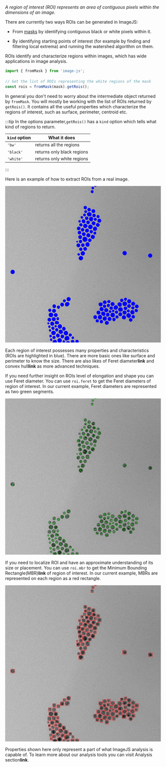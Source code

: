 _A region of interest (ROI) represents an area of contiguous pixels within the dimensions of an image._

There are currently two ways ROIs can be generated in ImageJS:

- From [masks](./Working%20with%20Masks.md 'internal link on working with mask') by identifying contiguous black or white pixels within it.
<!-- TODO: add links to the relevant sections once they exist -->
- By identifying starting points of interest (for example by finding and filtering local extrema) and running the watershed algorithm on them.

ROIs identify and characterize regions within images, which has wide applications in image analysis.

```ts
import { fromMask } from 'image-js';

// Get the list of ROIs representing the white regions of the mask
const rois = fromMask(mask).getRois();
```

In general you don't need to worry about the intermediate object returned by `fromMask`. You will mostly be working with the list of ROIs returned by `getRois()`. It contains all the useful properties which characterize the regions of interest, such as surface, perimeter, centroid etc.

:::tip
In the options parameter,`getRois()` has a `kind` option which tells what kind of regions to return.

| `kind` option | What it does               |
| ------------- | -------------------------- |
| `'bw'`        | returns all the regions    |
| `'black'`     | returns only black regions |
| `'white'`     | returns only white regions |

:::

<!-- Add  a comment about what the image is -->

Here is an example of how to extract ROIs from a real image.

<!-- Here goes a your source code along with annotations about the generated intermediate images (don't put the code that creates the painted images) -->

<!-- Include here an image 4 sub-images with captions: The original image, the mask, the original image with the ROIs painted in blue, the original image with the feret diameters painted over it. -->

![output image](roiImages/outputImage.png)

Each region of interest possesses many properties and characteristics (ROIs are highlighted in blue).
There are more basic ones like surface and perimeter to know the size. There are also likes of Feret diameter**link** and convex hull**link** as more advanced techniques.

If you need further insight on ROIs level of elongation and shape you can use Feret diameter.
You can use `roi.feret` to get the Feret diameters of region of interest. In our current example, Feret diameters are represented as two green segments.

![feret image](roiImages/outputFeret.png)

If you need to localize ROI and have an approximate understanding of its size or placement.
You can use `roi.mbr` to get the Minimum Bounding Rectangle(MBR)**link** of region of interest. In our current example, MBRs are represented on each region as a red rectangle.

![mbr image](roiImages/outputMbr.png)

Properties shown here only represent a part of what ImageJS analysis is capable of. To learn more about our analysis tools you can visit Analysis section**link**.
